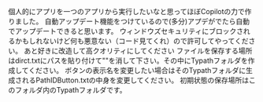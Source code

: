 個人的にアプリを一つのアプリから実行したいなと思ってほぼCopilotの力で作りました。
自動アップデート機能をつけているので(多分)アプデがでたら自動でアップデートできると思います。
ウィンドウズセキュリティにブロックされるかもしれないけど何も悪意ない（コード見てくれ）ので許可してやってください。
あと好きに改造して高クオリティにしてください
ファイルを保存する場所はdirct.txtにパスを貼り付けて""を消して下さい。その中にTypathフォルダを作成してください。
ボタンの表示名を変更したい場合はそのTypathフォルダに生成されるPathIDButton.txtの中身を変更してください。
初期状態の保存場所はこのフォルダ内のTypathフォルダです。